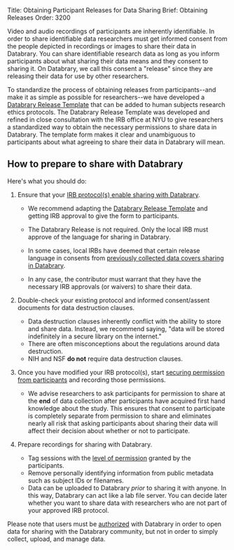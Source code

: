Title: Obtaining Participant Releases for Data Sharing
Brief: Obtaining Releases
Order: 3200

Video and audio recordings of participants are inherently identifiable. In order to share identifiable data researchers must get informed consent from the people depicted in recordings or images to share their data in Databrary.
You can share identifiable research data as long as you inform participants about what sharing their data means and they consent to sharing it. On Databrary, we call this consent a "release" since they are releasing their data for use by other researchers.

To standardize the process of obtaining releases from participants--and make it as simple as possible for researchers--we have developed a [Databrary Release Template](|filename|../../../../templates/release-template) that can be added to human subjects research ethics protocols.
The Databrary Release Template was developed and refined in close consultation with the IRB office at NYU to give researchers a standardized way to obtain the necessary permissions to share data in Databrary.
The template form makes it clear and unambiguous to participants about what agreeing to share their data in Databrary will mean.

## How to prepare to share with Databrary

Here's what you should do:

1. Ensure that your [IRB protocol(s) enable sharing with Databrary](|filename|release/template.md).
	- We recommend adapting the [Databrary Release Template](|filename|../../../../templates/release-template) and getting IRB approval to give the form to participants.

	- The Databrary Release is not required. Only the local IRB must approve of the language for sharing in Databrary.

	- In some cases, local IRBs have deemed that certain release language in consents from [previously collected data covers sharing in Databrary](|filename|release/grandfathering-data.md).

	- In any case, the contributor must warrant that they have the necessary IRB approvals (or waivers) to share their data.

1. Double-check your existing protocol and informed consent/assent documents for data destruction clauses.
	- Data destruction clauses inherently conflict with the ability to store and share data. Instead, we recommend saying, "data will be stored indefinitely in a secure library on the internet."
	- There are often misconceptions about the regulations around data destruction.
	- NIH and NSF **do not** require data destruction clauses.

1. Once you have modified your IRB protocol(s), start [securing permission from participants](|filename|release/asking.md) and recording those permissions.
	- We advise researchers to ask participants for permission to share at the **end** of data collection after participants have acquired first hand knowledge about the study. This ensures that consent to participate is completely separate from permission to share and eliminates nearly all risk that asking participants about sharing their data will affect their decision about whether or not to participate.

1. Prepare recordings for sharing with Databrary.
	- Tag sessions with the [level of permission](|filename|release/release-levels.md) granted by the participants.
	- Remove personally identifying information from public metadata such as subject IDs or filenames.
	- Data can be uploaded to Databrary *prior* to sharing it with anyone. In this way, Databrary can act like a lab file server. You can decide later whether you want to share data with researchers who are not part of your approved IRB protocol.

Please note that users must be [authorized](|filename|authorization.md) with Databrary in order to open data for sharing with the Databrary community, but not in order to simply collect, upload, and manage data.

